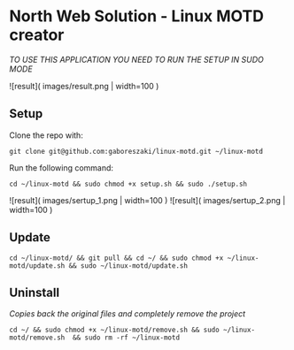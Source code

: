 # North Web Solution - Linux MOTD creator
*TO USE THIS APPLICATION YOU NEED TO RUN THE SETUP IN SUDO MODE*

![result]( images/result.png | width=100 )


## Setup

Clone the repo with:
```
git clone git@github.com:gaboreszaki/linux-motd.git ~/linux-motd
```

Run the following command:
```
cd ~/linux-motd && sudo chmod +x setup.sh && sudo ./setup.sh
```
![result]( images/sertup_1.png | width=100 )
![result]( images/sertup_2.png | width=100 )


## Update
```
cd ~/linux-motd/ && git pull && cd ~/ && sudo chmod +x ~/linux-motd/update.sh && sudo ~/linux-motd/update.sh
```

## Uninstall
*Copies back the original files and completely remove the project*
```
cd ~/ && sudo chmod +x ~/linux-motd/remove.sh && sudo ~/linux-motd/remove.sh  && sudo rm -rf ~/linux-motd
```
